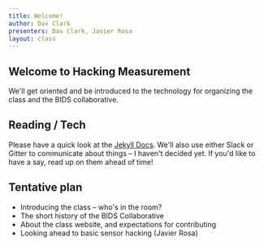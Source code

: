 ```yaml
---
title: Welcome!
author: Dav Clark
presenters: Dav Clark, Javier Rosa
layout: class
---
```


## Welcome to Hacking Measurement

We'll get oriented and be introduced to the technology for organizing the class
and the BIDS collaborative.

## Reading / Tech

Please have a quick look at the [Jekyll Docs](http://jekyllrb.com/docs/home/).
We'll also use either Slack or Gitter to communicate about things – I haven't decided
yet. If you'd like to have a say, read up on them ahead of time!

## Tentative plan

 - Introducing the class – who's in the room?
 - The short history of the BIDS Collaborative
 - About the class website, and expectations for contributing
 - Looking ahead to basic sensor hacking (Javier Rosa)
